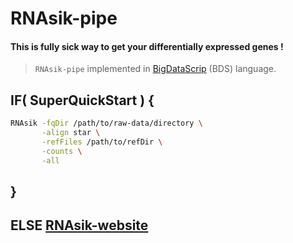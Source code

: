 # RNAsik-pipe

#### This is fully sick way to get your differentially expressed genes !

> `RNAsik-pipe` implemented in [BigDataScrip](http://pcingola.github.io/BigDataScript/) (BDS) language.

## IF( SuperQuickStart ) {

```BASH
RNAsik -fqDir /path/to/raw-data/directory \
       -align star \
       -refFiles /path/to/refDir \
       -counts \
       -all
```

## }

## ELSE [RNAsik-website](https://monashbioinformaticsplatform.github.io/RNAsik-pipe/)
